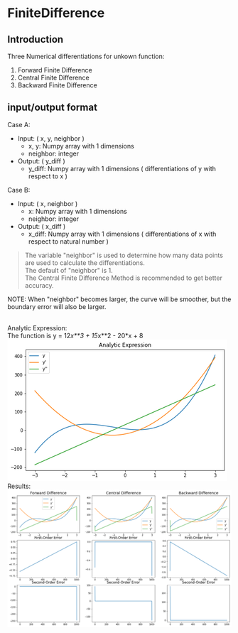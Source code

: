 # FiniteDifference

## Introduction
Three Numerical differentiations for unkown function:
1. Forward Finite Difference
2. Central Finite Difference
3. Backward Finite Difference

## input/output format
Case A:<br>
* Input: ( x, y, neighbor ) <br>
  * x, y: Numpy array with 1 dimensions <br>
  * neighbor: integer <br>
* Output: ( y_diff ) <br>
  * y_diff: Numpy array with 1 dimensions ( differentiations of y with respect to x ) <br>

Case B:<br>
* Input: ( x, neighbor ) <br>
  * x: Numpy array with 1 dimensions <br>
  * neighbor: integer <br>
* Output: ( x_diff ) <br>
  * x_diff: Numpy array with 1 dimensions ( differentiations of x with respect to natural number ) <br>

>The variable "neighbor" is used to determine how many data points are used to calculate the differentiations. <br>
The default of "neighbor" is 1. <br>
The Central Finite Difference Method is recommended to get better accuracy. <br>

NOTE: When "neighbor" becomes larger, the curve will be smoother, but the boundary error will also be larger.<br><br>

Analytic Expression: <br>
The function is y = 12*x**3 + 15*x**2 - 20*x + 8 <br>
![](https://github.com/TW-ZJLin/FiniteDifference/blob/main/analytic_expression.png)<br>
Results: <br>
![](https://github.com/TW-ZJLin/FiniteDifference/blob/main/results.png)
